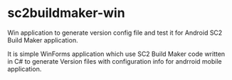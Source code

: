 # sc2buildmaker-win
Win application to generate version config file and test it for Android SC2 Build Maker application.

It is simple WinForms application which use SC2 Build Maker code written in C# to generate Version files with configuration info for andrroid mobile application.
